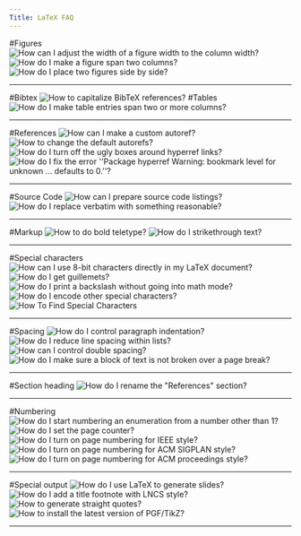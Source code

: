 ```yaml
---
Title: LaTeX FAQ
---
```


#Figures
![How can I adjust the width of a figure width to the column width?](%base_url%/wiki/faq/latex/howToAdjustFigureToColumnWidth)
![How do I make a figure span two columns?](%base_url%/wiki/faq/latex/howToMakeFiguresSpanColumns)
![How do I place two figures side by side?](%base_url%/wiki/faq/latex/howToPlaceFiguresSideBySide)

---
#Bibtex
![How to capitalize BibTeX references?](%base_url%/wiki/faq/latex/howToCapitalizeReferences)
#Tables
![How do I make table entries span two or more columns?](%base_url%/wiki/faq/latex/howToMakeTablesSpanColumns)

---
#References
![How can I make a custom autoref?](%base_url%/wiki/faq/latex/howToMakeACustomAutoref)
![How to change the default autorefs?](%base_url%/wiki/faq/latex/howToChangeDefaultAutoRefs)
![How do I turn off the ugly boxes around hyperref links?](%base_url%/wiki/faq/latex/howToFormatHyperRefs)
![How do I fix the error ''Package hyperref Warning: bookmark level for unknown ... defaults to 0.''?](%base_url%/wiki/faq/latex/howToFixHyperrefAuthorError)

---
#Source Code
![How can I prepare source code listings?](%base_url%/wiki/faq/latex/howToListSourceCode)
![How do I replace verbatim with something reasonable?](%base_url%/wiki/faq/latex/howToReplaceVerbatim)

---
#Markup
![How to do bold teletype?](%base_url%/wiki/faq/latex/howToEmboldenTeletype)
![How do I strikethrough text?](%base_url%/wiki/faq/latex/howToStrikeThroughText)

---
#Special characters
![How can I use 8-bit characters directly in my LaTeX document?](%base_url%/wiki/faq/latex/howToEnable8bitChars)
![How do I get guillemets?](%base_url%/wiki/faq/latex/howToEnableGuillemets)
![How do I print a backslash without going into math mode?](%base_url%/wiki/faq/latex/howToPrintABackslash)
![How do I encode other special characters?](%base_url%/wiki/faq/latex/howToEncodeSpecialCharacters)
![How To Find Special Characters](%base_url%/wiki/faq/latex/howToFindSpecialCharacters)

---
#Spacing
![How do I control paragraph indentation?](%base_url%/wiki/faq/latex/howToControlIndentation)
![How do I reduce line spacing within lists?](%base_url%/wiki/faq/latex/howToReduceListSpacing)
![How can I control double spacing?](%base_url%/wiki/faq/latex/howToDoubleSpace)
![How do I make sure a block of text is not broken over a page break?](%base_url%/wiki/faq/latex/howToControlPageBreaks)

---
#Section heading
![How do I rename the "References" section?](%base_url%/wiki/faq/latex/howToRenamereferences)

---
#Numbering
![How do I start numbering an enumeration from a number other than 1?](%base_url%/wiki/faq/latex/howToStartNumbering)
![How do I set the page counter?](%base_url%/wiki/faq/latex/howDoISetThePageCounter)
![How do I turn on page numbering for IEEE style?](%base_url%/wiki/faq/latex/howToTurnOnPageNumberingForIEEE)
![How do I turn on page numbering for ACM SIGPLAN style?](%base_url%/wiki/faq/latex/howToTurnOnPageNumberingForSIGPLAN)
![How do I turn on page numbering for ACM proceedings style?](%base_url%/wiki/faq/latex/howToTurnOnPageNumberingForACM)

---
#Special output
![How do I use LaTeX to generate slides?](%base_url%/wiki/faq/latex/howToProduceSlides)
![How do I add a title footnote with LNCS style?](%base_url%/wiki/faq/latex/howToAddLNCSTitleFootnotes)
![How to generate straight quotes?](%base_url%/wiki/faq/latex/howToGenerateStraightQuotes)
![How to install the latest version of PGF/TikZ?](%base_url%/wiki/faq/latex/howToInstallPGFCVS)

---

